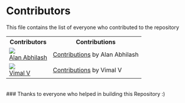 # Contributors
This file contains the list of everyone who contributed to the repository
<br>
<table>
<th>Contributors</th><th>Contributions</th>  
  <tr>
    <td><img src="https://avatars.githubusercontent.com/blackmarketer?s=100">
    <br>
    <a href="https://github.com/blackmarketer">Alan Abhilash</a></td>
    <td><a href="https://github.com/Anon-Artist/R3C0Nizer/pull/1">Contributions</a> by Alan Abhilash</td>
  </tr>
  <tr>
    <td><img src="https://avatars.githubusercontent.com/E-R-R-O-R-404?s=100">
    <br>
    <a href="https://github.com/E-R-R-O-R-404">Vimal V</a></td>
    <td><a href="https://github.com/Anon-Artist/R3C0Nizer/pull/2">Contributions</a> by Vimal V</td>
  </tr>
</table>
<br>
### Thanks to everyone who helped in building this Repository :)
